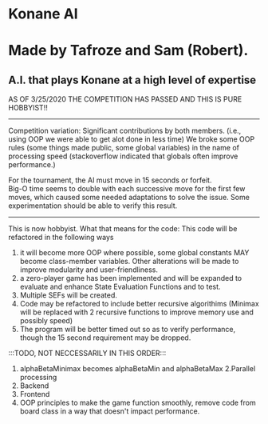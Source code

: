 # Konane AI 
# Made by Tafroze and Sam (Robert).
A.I. that plays Konane at a high level of expertise
--------------------------------------------------------------------------------
AS OF 3/25/2020 THE COMPETITION HAS PASSED AND THIS IS PURE HOBBYIST!!
__________________________________________________________________________________________________________________________________
Competition variation:
Significant contributions by both members.
(i.e., using OOP we were able to get alot done in less time)
We broke some OOP rules (some things made public, some global variables) in the name of processing speed (stackoverflow indicated that globals often improve performance.)

For the tournament, the AI must move in 15 seconds or forfeit.  
Big-O time seems to double with each successive move for the first few moves, which caused some needed adaptations to solve the issue.
Some experimentation should be able to verify this result.
__________________________________________________________________________________________________________________________________
This is now hobbyist.
What that means for the code:
This code will be refactored in the following ways
1. it will become more OOP where possible, 
some global constants MAY become class-member variables.  Other alterations will be made to improve modularity and user-friendliness.
2. a zero-player game has been implemented and will be expanded to evaluate and enhance State Evaluation Functions and to test.
3. Multiple SEFs will be created.
4. Code may be refactored to include better recursive algorithims (Minimax will be replaced with 2 recursive functions to improve memory use and possibly speed)
5. The program will be better timed out so as to verify performance, though the 15 second requirement may be dropped.

:::TODO, NOT NECCESSARILY IN THIS ORDER:::
1. alphaBetaMinimax becomes alphaBetaMin and alphaBetaMax
2.Parallel processing
3. Backend
4. Frontend
5. OOP principles to make the game function smoothly, remove code from board class in a way that doesn't impact performance.
